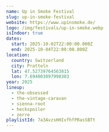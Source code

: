 ```yaml
---
name: Up in Smoke Festival
slug: up-in-smoke-festival
website: https://www.upinsmoke.de/
logo: /img/festivals/up-in-smoke.webp
isIndoor: true
dates:
  start: 2025-10-02T22:00:00.000Z
  end: 2025-10-04T22:00:00.000Z
location:
  country: Switzerland
  city: Pratteln
  lat: 47.52739764563815
  lon: 7.694003097998303
year: 2025
lineup:
  - the-obsessed
  - the-vintage-caravan
  - sienna-root
  - heckspoiler
  - zerre
playlistId: 7a3AvzsHHIvfhfPRasSBTt
---
```

